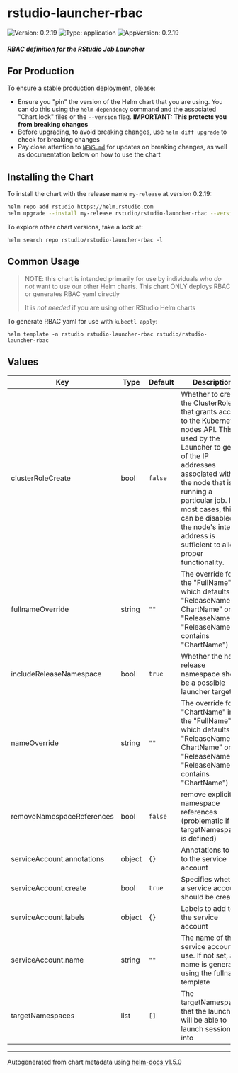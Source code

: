 # rstudio-launcher-rbac

![Version: 0.2.19](https://img.shields.io/badge/Version-0.2.19-informational?style=flat-square) ![Type: application](https://img.shields.io/badge/Type-application-informational?style=flat-square) ![AppVersion: 0.2.19](https://img.shields.io/badge/AppVersion-0.2.19-informational?style=flat-square)

#### _RBAC definition for the RStudio Job Launcher_

## For Production

To ensure a stable production deployment, please:

* Ensure you "pin" the version of the Helm chart that you are using. You can do
  this using the `helm dependency` command and the associated "Chart.lock" files
  or the `--version` flag. **IMPORTANT: This protects you from breaking changes**
* Before upgrading, to avoid breaking changes, use `helm diff upgrade` to check
  for breaking changes
* Pay close attention to [`NEWS.md`](./NEWS.md) for updates on breaking
  changes, as well as documentation below on how to use the chart

## Installing the Chart

To install the chart with the release name `my-release` at version 0.2.19:

```bash
helm repo add rstudio https://helm.rstudio.com
helm upgrade --install my-release rstudio/rstudio-launcher-rbac --version=0.2.19
```

To explore other chart versions, take a look at:
```
helm search repo rstudio/rstudio-launcher-rbac -l
```

## Common Usage

> NOTE: this chart is intended primarily for use by individuals who _do not_
> want to use our other Helm charts. This chart ONLY deploys RBAC or generates RBAC yaml directly
>
> It is _not needed_ if you are using other RStudio Helm charts

To generate RBAC yaml for use with `kubectl apply`:
```
helm template -n rstudio rstudio-launcher-rbac rstudio/rstudio-launcher-rbac
```

## Values

| Key | Type | Default | Description |
|-----|------|---------|-------------|
| clusterRoleCreate | bool | `false` | Whether to create the ClusterRole that grants access to the Kubernetes nodes API. This is used by the Launcher to get all of the IP addresses associated with the node that is running a particular job. In most cases, this can be disabled as the node's internal address is sufficient to allow proper functionality. |
| fullnameOverride | string | `""` | The override for the "FullName" which defaults to "ReleaseName-ChartName" or "ReleaseName" (if "ReleaseName" contains "ChartName") |
| includeReleaseNamespace | bool | `true` | Whether the helm release namespace should be a possible launcher target |
| nameOverride | string | `""` | The override for "ChartName" in the "FullName" which defaults to "ReleaseName-ChartName" or "ReleaseName" (if "ReleaseName" contains "ChartName") |
| removeNamespaceReferences | bool | `false` | remove explicit namespace references (problematic if targetNamespaces is defined) |
| serviceAccount.annotations | object | `{}` | Annotations to add to the service account |
| serviceAccount.create | bool | `true` | Specifies whether a service account should be created |
| serviceAccount.labels | object | `{}` | Labels to add to the service account |
| serviceAccount.name | string | `""` | The name of the service account to use. If not set, a name is generated using the fullname template |
| targetNamespaces | list | `[]` | The targetNamespaces that the launcher will be able to launch sessions into |

----------------------------------------------
Autogenerated from chart metadata using [helm-docs v1.5.0](https://github.com/norwoodj/helm-docs/releases/v1.5.0)

